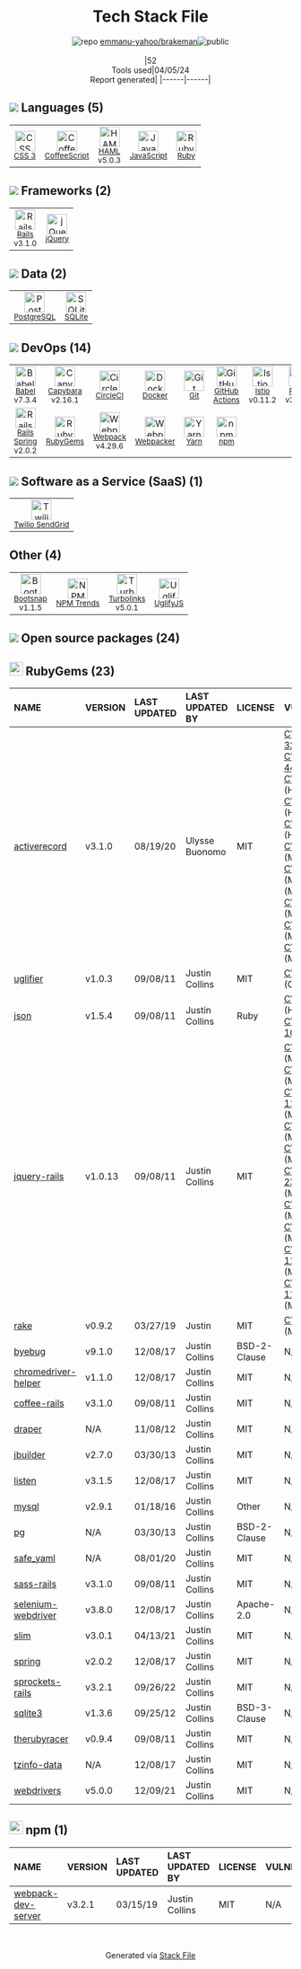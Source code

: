 <!--
&lt;--- Readme.md Snippet without images Start ---&gt;
## Tech Stack
emmanu-yahoo/brakeman is built on the following main stack:

- [CoffeeScript](http://coffeescript.org/) – Languages
- [HAML](http://haml.info/) – Languages
- [JavaScript](https://developer.mozilla.org/en-US/docs/Web/JavaScript) – Languages
- [Ruby](https://www.ruby-lang.org) – Languages
- [Rails](http://rubyonrails.org/) – Frameworks (Full Stack)
- [jQuery](http://jquery.com/) – Javascript UI Libraries
- [PostgreSQL](http://www.postgresql.org/) – Databases
- [SQLite](http://www.sqlite.org/) – Databases
- [Babel](http://babeljs.io/) – JavaScript Compilers
- [Capybara](http://jnicklas.github.io/capybara/) – Testing Frameworks
- [CircleCI](https://circleci.com/) – Continuous Integration
- [Docker](https://www.docker.com/) – Virtual Machine Platforms & Containers
- [GitHub Actions](https://github.com/features/actions) – Continuous Integration
- [Istio](https://istio.io/) – Microservices Tools
- [Puma](http://puma.io/) – Web Servers
- [Rails Spring](https://github.com/rails/spring) – Rails Testing
- [Webpack](http://webpack.js.org) – JS Build Tools / JS Task Runners
- [Webpacker](https://github.com/rails/webpacker) – JS Build Tools / JS Task Runners
- [Yarn](https://yarnpkg.com/) – Front End Package Manager
- [Twilio SendGrid](http://sendgrid.com) – Transactional Email
- [Bootsnap](https://github.com/shopify/bootsnap) – Ruby Utilities
- [Turbolinks](https://github.com/turbolinks/turbolinks) – Ruby Utilities
- [UglifyJS](http://lisperator.net/uglifyjs/) – Javascript Utilities & Libraries

Full tech stack [here](/techstack.md)

&lt;--- Readme.md Snippet without images End ---&gt;

&lt;--- Readme.md Snippet with images Start ---&gt;
## Tech Stack
emmanu-yahoo/brakeman is built on the following main stack:

- <img width='25' height='25' src='https://img.stackshare.io/service/1178/slQydAMv.png' alt='CoffeeScript'/> [CoffeeScript](http://coffeescript.org/) – Languages
- <img width='25' height='25' src='https://img.stackshare.io/service/1169/Picture_2.png' alt='HAML'/> [HAML](http://haml.info/) – Languages
- <img width='25' height='25' src='https://img.stackshare.io/service/1209/javascript.jpeg' alt='JavaScript'/> [JavaScript](https://developer.mozilla.org/en-US/docs/Web/JavaScript) – Languages
- <img width='25' height='25' src='https://img.stackshare.io/service/989/ruby.png' alt='Ruby'/> [Ruby](https://www.ruby-lang.org) – Languages
- <img width='25' height='25' src='https://img.stackshare.io/service/990/x57_Lorv.png' alt='Rails'/> [Rails](http://rubyonrails.org/) – Frameworks (Full Stack)
- <img width='25' height='25' src='https://img.stackshare.io/service/1021/lxEKmMnB_400x400.jpg' alt='jQuery'/> [jQuery](http://jquery.com/) – Javascript UI Libraries
- <img width='25' height='25' src='https://img.stackshare.io/service/1028/ASOhU5xJ.png' alt='PostgreSQL'/> [PostgreSQL](http://www.postgresql.org/) – Databases
- <img width='25' height='25' src='https://img.stackshare.io/service/1071/sqlite.jpg' alt='SQLite'/> [SQLite](http://www.sqlite.org/) – Databases
- <img width='25' height='25' src='https://img.stackshare.io/service/2739/-1wfGjNw.png' alt='Babel'/> [Babel](http://babeljs.io/) – JavaScript Compilers
- <img width='25' height='25' src='https://img.stackshare.io/service/2595/capybara.png' alt='Capybara'/> [Capybara](http://jnicklas.github.io/capybara/) – Testing Frameworks
- <img width='25' height='25' src='https://img.stackshare.io/service/190/CvqrSSFs_400x400.jpg' alt='CircleCI'/> [CircleCI](https://circleci.com/) – Continuous Integration
- <img width='25' height='25' src='https://img.stackshare.io/service/586/n4u37v9t_400x400.png' alt='Docker'/> [Docker](https://www.docker.com/) – Virtual Machine Platforms & Containers
- <img width='25' height='25' src='https://img.stackshare.io/service/11563/actions.png' alt='GitHub Actions'/> [GitHub Actions](https://github.com/features/actions) – Continuous Integration
- <img width='25' height='25' src='https://img.stackshare.io/service/7028/AGpa5VZV.jpg' alt='Istio'/> [Istio](https://istio.io/) – Microservices Tools
- <img width='25' height='25' src='https://img.stackshare.io/service/1055/favicon.png' alt='Puma'/> [Puma](http://puma.io/) – Web Servers
- <img width='25' height='25' src='https://img.stackshare.io/no-img-open-source.png' alt='Rails Spring'/> [Rails Spring](https://github.com/rails/spring) – Rails Testing
- <img width='25' height='25' src='https://img.stackshare.io/service/1682/IMG_4636.PNG' alt='Webpack'/> [Webpack](http://webpack.js.org) – JS Build Tools / JS Task Runners
- <img width='25' height='25' src='https://img.stackshare.io/no-img-open-source.png' alt='Webpacker'/> [Webpacker](https://github.com/rails/webpacker) – JS Build Tools / JS Task Runners
- <img width='25' height='25' src='https://img.stackshare.io/service/5848/44mC-kJ3.jpg' alt='Yarn'/> [Yarn](https://yarnpkg.com/) – Front End Package Manager
- <img width='25' height='25' src='https://img.stackshare.io/service/43/kQ_6nwmP.jpg' alt='Twilio SendGrid'/> [Twilio SendGrid](http://sendgrid.com) – Transactional Email
- <img width='25' height='25' src='https://img.stackshare.io/no-img-open-source.png' alt='Bootsnap'/> [Bootsnap](https://github.com/shopify/bootsnap) – Ruby Utilities
- <img width='25' height='25' src='https://img.stackshare.io/service/3028/default_ce0a839b05d39c32172761cba1f092a8433d381c.png' alt='Turbolinks'/> [Turbolinks](https://github.com/turbolinks/turbolinks) – Ruby Utilities
- <img width='25' height='25' src='https://img.stackshare.io/service/2203/default_9058af6f02375a99f634f537d727e32df92ac262.png' alt='UglifyJS'/> [UglifyJS](http://lisperator.net/uglifyjs/) – Javascript Utilities & Libraries

Full tech stack [here](/techstack.md)

&lt;--- Readme.md Snippet with images End ---&gt;
-->
<div align="center">

# Tech Stack File
![](https://img.stackshare.io/repo.svg "repo") [emmanu-yahoo/brakeman](https://github.com/emmanu-yahoo/brakeman)![](https://img.stackshare.io/public_badge.svg "public")
<br/><br/>
|52<br/>Tools used|04/05/24 <br/>Report generated|
|------|------|
</div>

## <img src='https://img.stackshare.io/languages.svg'/> Languages (5)
<table><tr>
  <td align='center'>
  <img width='36' height='36' src='https://img.stackshare.io/service/6727/css.png' alt='CSS 3'>
  <br>
  <sub><a href="https://developer.mozilla.org/en-US/docs/Web/CSS/CSS3">CSS 3</a></sub>
  <br>
  <sub></sub>
</td>

<td align='center'>
  <img width='36' height='36' src='https://img.stackshare.io/service/1178/slQydAMv.png' alt='CoffeeScript'>
  <br>
  <sub><a href="http://coffeescript.org/">CoffeeScript</a></sub>
  <br>
  <sub></sub>
</td>

<td align='center'>
  <img width='36' height='36' src='https://img.stackshare.io/service/1169/Picture_2.png' alt='HAML'>
  <br>
  <sub><a href="http://haml.info/">HAML</a></sub>
  <br>
  <sub>v5.0.3</sub>
</td>

<td align='center'>
  <img width='36' height='36' src='https://img.stackshare.io/service/1209/javascript.jpeg' alt='JavaScript'>
  <br>
  <sub><a href="https://developer.mozilla.org/en-US/docs/Web/JavaScript">JavaScript</a></sub>
  <br>
  <sub></sub>
</td>

<td align='center'>
  <img width='36' height='36' src='https://img.stackshare.io/service/989/ruby.png' alt='Ruby'>
  <br>
  <sub><a href="https://www.ruby-lang.org">Ruby</a></sub>
  <br>
  <sub></sub>
</td>

</tr>
</table>

## <img src='https://img.stackshare.io/frameworks.svg'/> Frameworks (2)
<table><tr>
  <td align='center'>
  <img width='36' height='36' src='https://img.stackshare.io/service/990/x57_Lorv.png' alt='Rails'>
  <br>
  <sub><a href="http://rubyonrails.org/">Rails</a></sub>
  <br>
  <sub>v3.1.0</sub>
</td>

<td align='center'>
  <img width='36' height='36' src='https://img.stackshare.io/service/1021/lxEKmMnB_400x400.jpg' alt='jQuery'>
  <br>
  <sub><a href="http://jquery.com/">jQuery</a></sub>
  <br>
  <sub></sub>
</td>

</tr>
</table>

## <img src='https://img.stackshare.io/databases.svg'/> Data (2)
<table><tr>
  <td align='center'>
  <img width='36' height='36' src='https://img.stackshare.io/service/1028/ASOhU5xJ.png' alt='PostgreSQL'>
  <br>
  <sub><a href="http://www.postgresql.org/">PostgreSQL</a></sub>
  <br>
  <sub></sub>
</td>

<td align='center'>
  <img width='36' height='36' src='https://img.stackshare.io/service/1071/sqlite.jpg' alt='SQLite'>
  <br>
  <sub><a href="http://www.sqlite.org/">SQLite</a></sub>
  <br>
  <sub></sub>
</td>

</tr>
</table>

## <img src='https://img.stackshare.io/devops.svg'/> DevOps (14)
<table><tr>
  <td align='center'>
  <img width='36' height='36' src='https://img.stackshare.io/service/2739/-1wfGjNw.png' alt='Babel'>
  <br>
  <sub><a href="http://babeljs.io/">Babel</a></sub>
  <br>
  <sub>v7.3.4</sub>
</td>

<td align='center'>
  <img width='36' height='36' src='https://img.stackshare.io/service/2595/capybara.png' alt='Capybara'>
  <br>
  <sub><a href="http://jnicklas.github.io/capybara/">Capybara</a></sub>
  <br>
  <sub>v2.16.1</sub>
</td>

<td align='center'>
  <img width='36' height='36' src='https://img.stackshare.io/service/190/CvqrSSFs_400x400.jpg' alt='CircleCI'>
  <br>
  <sub><a href="https://circleci.com/">CircleCI</a></sub>
  <br>
  <sub></sub>
</td>

<td align='center'>
  <img width='36' height='36' src='https://img.stackshare.io/service/586/n4u37v9t_400x400.png' alt='Docker'>
  <br>
  <sub><a href="https://www.docker.com/">Docker</a></sub>
  <br>
  <sub></sub>
</td>

<td align='center'>
  <img width='36' height='36' src='https://img.stackshare.io/service/1046/git.png' alt='Git'>
  <br>
  <sub><a href="http://git-scm.com/">Git</a></sub>
  <br>
  <sub></sub>
</td>

<td align='center'>
  <img width='36' height='36' src='https://img.stackshare.io/service/11563/actions.png' alt='GitHub Actions'>
  <br>
  <sub><a href="https://github.com/features/actions">GitHub Actions</a></sub>
  <br>
  <sub></sub>
</td>

<td align='center'>
  <img width='36' height='36' src='https://img.stackshare.io/service/7028/AGpa5VZV.jpg' alt='Istio'>
  <br>
  <sub><a href="https://istio.io/">Istio</a></sub>
  <br>
  <sub>v0.11.2</sub>
</td>

<td align='center'>
  <img width='36' height='36' src='https://img.stackshare.io/service/1055/favicon.png' alt='Puma'>
  <br>
  <sub><a href="http://puma.io/">Puma</a></sub>
  <br>
  <sub>v3.11.0</sub>
</td>

</tr>
<tr>
  <td align='center'>
  <img width='36' height='36' src='https://img.stackshare.io/no-img-open-source.png' alt='Rails Spring'>
  <br>
  <sub><a href="https://github.com/rails/spring">Rails Spring</a></sub>
  <br>
  <sub>v2.0.2</sub>
</td>

<td align='center'>
  <img width='36' height='36' src='https://img.stackshare.io/service/12795/5jL6-BA5_400x400.jpeg' alt='RubyGems'>
  <br>
  <sub><a href="https://rubygems.org/">RubyGems</a></sub>
  <br>
  <sub></sub>
</td>

<td align='center'>
  <img width='36' height='36' src='https://img.stackshare.io/service/1682/IMG_4636.PNG' alt='Webpack'>
  <br>
  <sub><a href="http://webpack.js.org">Webpack</a></sub>
  <br>
  <sub>v4.29.6</sub>
</td>

<td align='center'>
  <img width='36' height='36' src='https://img.stackshare.io/no-img-open-source.png' alt='Webpacker'>
  <br>
  <sub><a href="https://github.com/rails/webpacker">Webpacker</a></sub>
  <br>
  <sub></sub>
</td>

<td align='center'>
  <img width='36' height='36' src='https://img.stackshare.io/service/5848/44mC-kJ3.jpg' alt='Yarn'>
  <br>
  <sub><a href="https://yarnpkg.com/">Yarn</a></sub>
  <br>
  <sub></sub>
</td>

<td align='center'>
  <img width='36' height='36' src='https://img.stackshare.io/service/1120/lejvzrnlpb308aftn31u.png' alt='npm'>
  <br>
  <sub><a href="https://www.npmjs.com/">npm</a></sub>
  <br>
  <sub></sub>
</td>

</tr>
</table>

## <img src='https://img.stackshare.io/saas.svg'/> Software as a Service (SaaS) (1)
<table><tr>
  <td align='center'>
  <img width='36' height='36' src='https://img.stackshare.io/service/43/kQ_6nwmP.jpg' alt='Twilio SendGrid'>
  <br>
  <sub><a href="http://sendgrid.com">Twilio SendGrid</a></sub>
  <br>
  <sub></sub>
</td>

</tr>
</table>

## Other (4)
<table><tr>
  <td align='center'>
  <img width='36' height='36' src='https://img.stackshare.io/no-img-open-source.png' alt='Bootsnap'>
  <br>
  <sub><a href="https://github.com/shopify/bootsnap">Bootsnap</a></sub>
  <br>
  <sub>v1.1.5</sub>
</td>

<td align='center'>
  <img width='36' height='36' src='https://img.stackshare.io/service/12294/empty-logo-square.png' alt='NPM Trends'>
  <br>
  <sub><a href="https://www.npmtrends.com/">NPM Trends</a></sub>
  <br>
  <sub></sub>
</td>

<td align='center'>
  <img width='36' height='36' src='https://img.stackshare.io/service/3028/default_ce0a839b05d39c32172761cba1f092a8433d381c.png' alt='Turbolinks'>
  <br>
  <sub><a href="https://github.com/turbolinks/turbolinks">Turbolinks</a></sub>
  <br>
  <sub>v5.0.1</sub>
</td>

<td align='center'>
  <img width='36' height='36' src='https://img.stackshare.io/service/2203/default_9058af6f02375a99f634f537d727e32df92ac262.png' alt='UglifyJS'>
  <br>
  <sub><a href="http://lisperator.net/uglifyjs/">UglifyJS</a></sub>
  <br>
  <sub></sub>
</td>

</tr>
</table>


## <img src='https://img.stackshare.io/group.svg' /> Open source packages (24)</h2>

## <img width='24' height='24' src='https://img.stackshare.io/service/12795/5jL6-BA5_400x400.jpeg'/> RubyGems (23)

|NAME|VERSION|LAST UPDATED|LAST UPDATED BY|LICENSE|VULNERABILITIES|
|:------|:------|:------|:------|:------|:------|
|[activerecord](https://rubygems.org/activerecord)|v3.1.0|08/19/20|Ulysse Buonomo |MIT|[CVE-2022-32224](https://github.com/advisories/GHSA-3hhc-qp5v-9p2j) (Critical)<br/>[CVE-2022-44566](https://github.com/advisories/GHSA-579w-22j4-4749) (High)<br/>[CVE-2012-6496](https://github.com/advisories/GHSA-gh2w-j7cx-2664) (High)<br/>[CVE-2014-3482](https://github.com/advisories/GHSA-mhwp-qhpc-h3jm) (High)<br/>[CVE-2012-2695](https://github.com/advisories/GHSA-76wq-xw4h-f8wj) (High)<br/>[CVE-2015-7577](https://github.com/advisories/GHSA-xrr6-3pc4-m447) (Moderate)<br/>[CVE-2013-1854](https://github.com/advisories/GHSA-3crr-9vmg-864v) (Moderate)<br/>[](https://github.com/advisories/GHSA-7phj-gmgx-2r66) (Moderate)<br/>[CVE-2013-0155](https://github.com/advisories/GHSA-gppp-5xc5-wfpx) (Moderate)<br/>[CVE-2013-0276](https://github.com/advisories/GHSA-gr44-7grc-37vq) (Moderate)<br/>[CVE-2012-2661](https://github.com/advisories/GHSA-fh39-v733-mxfr) (Moderate)|
|[uglifier](https://rubygems.org/uglifier)|v1.0.3|09/08/11|Justin Collins |MIT|[CVE-2015-8857](https://github.com/advisories/GHSA-34r7-q49f-h37c) (Critical)|
|[json](https://rubygems.org/json)|v1.5.4|09/08/11|Justin Collins |Ruby|[CVE-2013-0269](https://github.com/advisories/GHSA-x457-cw4h-hq5f) (High)<br/>[CVE-2020-10663](https://github.com/advisories/GHSA-jphg-qwrw-7w9g) (High)|
|[jquery-rails](https://rubygems.org/jquery-rails)|v1.0.13|09/08/11|Justin Collins |MIT|[CVE-2015-9251](https://github.com/advisories/GHSA-rmxg-73gg-4p98) (Moderate)<br/>[CVE-2020-7656](https://github.com/advisories/GHSA-q4m3-2j7h-f7xw) (Moderate)<br/>[CVE-2020-11023](https://github.com/advisories/GHSA-jpcq-cgw6-v4j6) (Moderate)<br/>[CVE-2015-1840](https://github.com/advisories/GHSA-4whc-pp4x-9pf3) (Moderate)<br/>[CVE-2012-6708](https://github.com/advisories/GHSA-2pqj-h3vj-pqgw) (Moderate)<br/>[CVE-2020-23064](https://github.com/advisories/GHSA-257q-pv89-v3xv) (Moderate)<br/>[CVE-2019-5428](https://github.com/advisories/GHSA-wv67-q8rr-grjp) (Moderate)<br/>[CVE-2011-4969](https://github.com/advisories/GHSA-579v-mp3v-rrw5) (Moderate)<br/>[CVE-2020-11022](https://github.com/advisories/GHSA-gxr4-xjj5-5px2) (Moderate)<br/>[CVE-2019-11358](https://github.com/advisories/GHSA-6c3j-c64m-qhgq) (Moderate)|
|[rake](https://rubygems.org/rake)|v0.9.2|03/27/19|Justin |MIT|[CVE-2020-8130](https://github.com/advisories/GHSA-jppv-gw3r-w3q8) (Moderate)|
|[byebug](https://rubygems.org/byebug)|v9.1.0|12/08/17|Justin Collins |BSD-2-Clause|N/A|
|[chromedriver-helper](https://rubygems.org/chromedriver-helper)|v1.1.0|12/08/17|Justin Collins |MIT|N/A|
|[coffee-rails](https://rubygems.org/coffee-rails)|v3.1.0|09/08/11|Justin Collins |MIT|N/A|
|[draper](https://rubygems.org/draper)|N/A|11/08/12|Justin Collins |MIT|N/A|
|[jbuilder](https://rubygems.org/jbuilder)|v2.7.0|03/30/13|Justin Collins |MIT|N/A|
|[listen](https://rubygems.org/listen)|v3.1.5|12/08/17|Justin Collins |MIT|N/A|
|[mysql](https://rubygems.org/mysql)|v2.9.1|01/18/16|Justin Collins |Other|N/A|
|[pg](https://rubygems.org/pg)|N/A|03/30/13|Justin Collins |BSD-2-Clause|N/A|
|[safe_yaml](https://rubygems.org/safe_yaml)|N/A|08/01/20|Justin Collins |MIT|N/A|
|[sass-rails](https://rubygems.org/sass-rails)|v3.1.0|09/08/11|Justin Collins |MIT|N/A|
|[selenium-webdriver](https://rubygems.org/selenium-webdriver)|v3.8.0|12/08/17|Justin Collins |Apache-2.0|N/A|
|[slim](https://rubygems.org/slim)|v3.0.1|04/13/21|Justin Collins |MIT|N/A|
|[spring](https://rubygems.org/spring)|v2.0.2|12/08/17|Justin Collins |MIT|N/A|
|[sprockets-rails](https://rubygems.org/sprockets-rails)|v3.2.1|09/26/22|Justin Collins |MIT|N/A|
|[sqlite3](https://rubygems.org/sqlite3)|v1.3.6|09/25/12|Justin Collins |BSD-3-Clause|N/A|
|[therubyracer](https://rubygems.org/therubyracer)|v0.9.4|09/08/11|Justin Collins |MIT|N/A|
|[tzinfo-data](https://rubygems.org/tzinfo-data)|N/A|12/08/17|Justin Collins |MIT|N/A|
|[webdrivers](https://rubygems.org/webdrivers)|v5.0.0|12/09/21|Justin Collins |MIT|N/A|


## <img width='24' height='24' src='https://img.stackshare.io/service/1120/lejvzrnlpb308aftn31u.png'/> npm (1)

|NAME|VERSION|LAST UPDATED|LAST UPDATED BY|LICENSE|VULNERABILITIES|
|:------|:------|:------|:------|:------|:------|
|[webpack-dev-server](https://www.npmjs.com/webpack-dev-server)|v3.2.1|03/15/19|Justin Collins |MIT|N/A|

<br/>
<div align='center'>

Generated via [Stack File](https://github.com/marketplace/stack-file)
